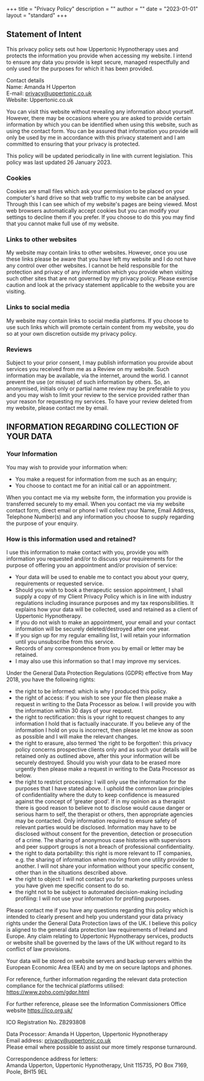 +++
title = "Privacy Policy"
description = ""
author = ""
date = "2023-01-01"
layout = "standard"
+++


## Statement of Intent

This privacy policy sets out how Uppertonic Hypnotherapy uses and protects the information you provide when accessing my website. I intend to ensure any data you provide is kept secure, managed respectfully and only used for the purposes for which it has been provided.

Contact details <br> 
Name: Amanda H Upperton <br>
E-mail: privacy@uppertonic.co.uk <br>
Website: Uppertonic.co.uk

You can visit this website without revealing any information about yourself. However, there may be occasions where you are asked to provide certain information by which you can be identified when using this website, such as using the contact form. You  can be assured that information you provide will only be used by me in accordance with this privacy statement and I am committed to ensuring that your privacy is protected.

This policy will be updated periodically in line with current legislation. This policy was last updated 26 January 2023.

### Cookies 
Cookies are small files which ask your permission to be placed on your computer's 
hard drive so that web traffic to my website can be analysed. Through this I can see 
which of my website's pages are being viewed. Most web browsers automatically 
accept cookies but you can modify your settings to decline them if you prefer. If you 
choose to do this you may find that you cannot make full use of my website. 

### Links to other websites
My website may contain links to other websites. However, once you use 
these links please be aware that you have left my website and I do not have any 
control over other websites. I cannot be held responsible for the protection and 
privacy of any information which you provide when visiting such other sites that are not governed by my privacy policy. Please exercise caution and look at the privacy statement applicable to the website you are visiting. 

### Links to social media
My website may contain links to social media platforms. If you choose to use such links which will promote certain content from my website, you do so at your own discretion outside my privacy policy.

### Reviews
Subject to your prior consent, I may publish information you provide about services you received from me as a Review on my website. Such information may be available, via the internet, around the world. I cannot prevent the use (or misuse) of such information by others. So, an anonymised, initials only or partial name review may be preferable to you and you may wish to limit your review to the service provided rather than your reason for requesting my services. To have your review deleted from my website, please contact me by email.

## INFORMATION REGARDING COLLECTION OF YOUR DATA

### Your Information

You may wish to provide your information when:
* You make a request for information from me such as an enquiry;
* You choose to contact me for an initial call or an appointment.

When you contact me via my website form, the information you provide is transferred securely to my email. When you contact me via my website contact form, direct email or phone I will collect your Name, Email Address, Telephone Number(s) and any information you choose to supply regarding the purpose of your enquiry. 

### How is this information used and retained?
I use this information to make contact with you, provide you with information you requested and/or to discuss your requirements for the purpose of offering you an appointment and/or provision of service:
* Your data will be used to enable me to contact you about your query, requirements or requested service.
* Should you wish to book a therapeutic session appointment, I shall supply a copy of my Client Privacy Policy which is in line with industry regulations including insurance purposes and my tax responsibilities. It explains how your data will be collected, used and retained as a client of Uppertonic Hypnotherapy. 
* If you do not wish to make an appointment, your email and your contact information will be securely deleted/destroyed after one year.
* If you sign up for my regular emailing list, I will retain your information until you unsubscribe from this service.
* Records of any correspondence from you by email or letter may be retained.
* I may also use this information so that I may improve my services.


Under the General Data Protection Regulations (GDPR) effective from May 2018, you have the following rights: <br> 
* the right to be informed: which is why I produced this policy.
* the right of access: if you wish to see your file then please make a request in writing to the Data Processor as below. I will provide you with the information within 30 days of your request.
* the right to rectification: this is your right to request changes to any information I hold that is factually inaccurate. If you believe any of the information I hold on you is incorrect, then please let me know as soon as possible and I will make the relevant changes.
* the right to erasure, also termed ‘the right to be forgotten’:  this privacy policy concerns prospective clients only and as such your details will be retained only as outlined above, after this your information will be securely destroyed. Should you wish your data to be erased more urgently then please make a request in writing to the Data Processor as below.
* the right to restrict processing: I will only use the information for the purposes that I have stated above. I uphold the common law principles of confidentiality where the duty to keep confidence is measured against the concept of ‘greater good’. If in my opinion as a therapist there is good reason to believe not to disclose would cause danger or serious harm to self, the therapist or others, then appropriate agencies may be contacted. Only information required to ensure safety of relevant parties would be disclosed. Information may have to be disclosed without consent for the prevention, detection or prosecution of a crime. The sharing of anonymous case histories with supervisors and peer support groups is not a breach of professional confidentiality.
* the right to data portability: this right is more relevant to IT companies, e.g. the sharing of information when moving from one utility provider to another. I will not share your information without your specific consent, other than in the situations described above.
* the right to object: I will not contact you for marketing purposes unless you have given me specific consent to do so.
* the right not to be subject to automated decision-making including profiling: I will not use your information for profiling purposes.


Please contact me if you have any questions regarding this policy which is intended to clearly present and help you understand your data privacy rights under the General Data Protection laws of the UK.  I believe this policy is aligned to the general data protection law requirements of Ireland and Europe. Any claim relating to Uppertonic Hypnotherapy services, products or website shall be governed by the laws of the UK without regard to its conflict of law provisions.

Your data will be stored on website servers and backup servers within the European Economic Area (EEA) and by me on secure laptops and phones.

For reference, further information regarding the relevant data protection compliance for the technical platforms utilised: <br>
https://www.zoho.com/gdpr.html

For further reference, please see the Information Commissioners Office website https://ico.org.uk/

ICO Registration No. ZB293808

Data Processor: Amanda H Upperton, Uppertonic Hypnotherapy <br>
Email address: privacy@uppertonic.co.uk <br>
Please email where possible to assist our more timely response turnaround. <br>

Correspondence address for letters: <br>
Amanda Upperton, Uppertonic Hypnotherapy, Unit 115735, PO Box 7169, Poole, BH15 9EL <br>


